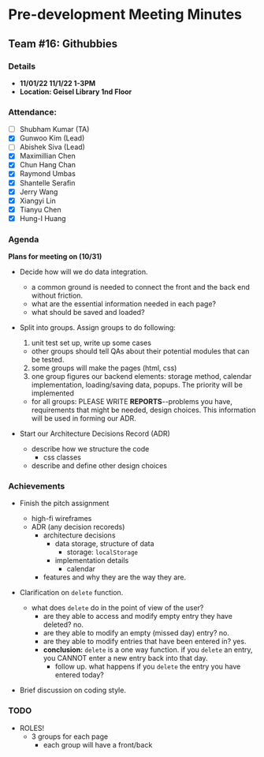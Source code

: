 # Pre-development Meeting Minutes
## Team #16: Githubbies
### Details
- **11/01/22 11/1/22 1-3PM**
- **Location: Geisel Library 1nd Floor**

### Attendance: 
- [ ] Shubham Kumar (TA)
- [x] Gunwoo Kim (Lead)
- [ ] Abishek Siva (Lead)
- [x] Maximillian Chen
- [x] Chun Hang Chan
- [x] Raymond Umbas
- [x] Shantelle Serafin
- [x] Jerry Wang
- [x] Xiangyi Lin
- [x] Tianyu Chen
- [x] Hung-I Huang

### Agenda

**Plans for meeting on (10/31)**
* Decide how will we do data integration.
  - a common ground is needed to connect the front and the back end without friction.
  - what are the essential information needed in each page?
  - what should be saved and loaded?

* Split into groups. Assign groups to do following:
  1. unit test set up, write up some cases
    - other groups should tell QAs about their potential modules that can be tested. 
  2. some groups will make the pages (html, css)
  3. one group figures our backend elements: storage method, calendar implementation, loading/saving data, popups. The priority will be implemented 
  - for all groups: PLEASE WRITE **REPORTS**--problems you have, requirements that might be needed, design choices. This information will be used in forming our ADR.

* Start our Architecture Decisions Record (ADR)
  - describe how we structure the code
    - css classes
  - describe and define other design choices

### Achievements
* Finish the pitch assignment
  * high-fi wireframes
  * ADR (any decision recoreds)
    * architecture decisions
      * data storage, structure of data
        * storage: `localStorage`
      * implementation details
        * calendar
    * features and why they are the way they are.

* Clarification on `delete` function.
  * what does `delete` do in the point of view of the user?
    * are they able to access and modify empty entry they have deleted? no.
    * are they able to modify an empty (missed day) entry? no.
    * are they able to modify entries that have been entered in? yes.
    * **conclusion:** `delete` is a one way function. if you `delete` an entry, you CANNOT enter a new entry back into that day.
      * follow up. what happens if you `delete` the entry you have entered today?

* Brief discussion on coding style.

### TODO
* ROLES!
  * 3 groups for each page
    * each group will have a front/back
